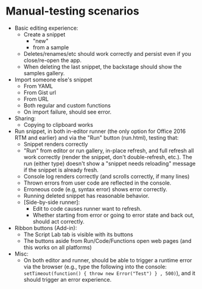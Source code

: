 # Manual-testing scenarios

- Basic editing experience:
  - Create a snippet
    - "new"
    - from a sample
  - Deletes/renames/etc should work correctly and persist even if you close/re-open the app.
  - When deleting the last snippet, the backstage should show the samples gallery.
- Import someone else's snippet
  - From YAML
  - From Gist url
  - From URL
  - Both regular and custom functions
  - On import failure, should see error.
- Sharing:
  - Copying to clipboard works
- Run snippet, in both in-editor runner (the only option for Office 2016 RTM and earlier) and via the "Run" button (run.html), testing that:
  - Snippet renders correctly
  - "Run" from editor or run gallery, in-place refresh, and full refresh all work correctly (render the snippet, don't double-refresh, etc.). The run (either type) doesn't show a "snippet needs reloading" message if the snippet is already fresh.
  - Console log renders correctly (and scrolls correctly, if many lines)
  - Thrown errors from user code are reflected in the console.
  - Erroneous code (e.g, syntax error) shows error correctly.
  - Running deleted snippet has reasonable behavior.
  - [Side-by-side runner]:
    - Edit to code causes runner want to refresh.
    - Whether starting from error or going to error state and back out, should act correctly.
- Ribbon buttons (Add-in):
  - The Script Lab tab is visible with its buttons
  - The buttons aside from Run/Code/Functions open web pages (and this works on all platforms)
- Misc:
  - On both editor and runner, should be able to trigger a runtime error via the browser (e.g., type the following into the console: `setTimeout(function() { throw new Error("Test") } , 500)`), and it should trigger an error experience.
